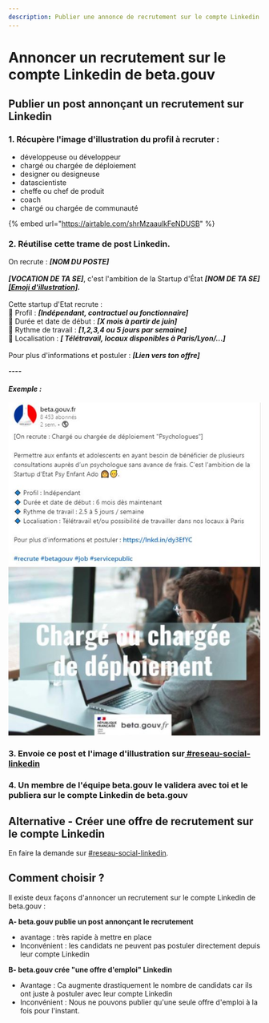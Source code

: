 ```yaml
---
description: Publier une annonce de recrutement sur le compte Linkedin de beta.gouv
---
```


# Annoncer un recrutement sur le compte Linkedin de beta.gouv

## Publier un post annonçant un recrutement sur Linkedin

### 1. Récupère l'image d'illustration du profil à recruter :

* développeuse ou développeur
* chargé ou chargée de déploiement
* designer ou designeuse
* datascientiste
* cheffe ou chef de produit
* coach
* chargé ou chargée de communauté

{% embed url="https://airtable.com/shrMzaaulkFeNDUSB" %}

### 2. Réutilise cette trame de post Linkedin.

On recrute : _**\[NOM DU POSTE]**_\
\
_**\[VOCATION DE TA SE]**_, c'est l'ambition de la Startup d'État _**\[NOM DE TA SE]**_ [_**\[Emoji d'illustration\]**_](https://rocketemoji.co)_**.**_\
\
Cette startup d'Etat recrute :\
🔹 Profil : _**\[Indépendant, contractuel ou fonctionnaire]**_\
🔹 Durée et date de début : _**\[X mois à partir de juin]**_\
🔹 Rythme de travail : _**\[1,2,3,4 ou 5 jours par semaine]**_\
🔹 Localisation : _**\[ Télétravail, locaux disponibles à Paris/Lyon/...]**_\
\
Pour plus d'informations et postuler : _**\[Lien vers ton offre]**_

_**----**_

#### _Exemple :_

![](../../../.gitbook/assets/testcapture.jpg)

### 3. Envoie ce post et l'image d'illustration sur[ #reseau-social-linkedin](https://mattermost.incubateur.net/betagouv/channels/tmp-atteindre-20000-followers-linkedin)

### 4. Un membre de l'équipe beta.gouv le validera avec toi et le publiera sur le compte Linkedin de beta.gouv

## Alternative - Créer une offre de recrutement sur le compte Linkedin

En faire la demande sur [#reseau-social-linkedin](https://mattermost.incubateur.net/betagouv/channels/tmp-atteindre-20000-followers-linkedin).

## Comment choisir ?

Il existe deux façons d'annoncer un recrutement sur le compte Linkedin de beta.gouv :

**A- beta.gouv publie un post annonçant le recrutement**

* avantage : très rapide à mettre en place
* Inconvénient : les candidats ne peuvent pas postuler directement depuis leur compte Linkedin

**B- beta.gouv crée "une offre d'emploi" Linkedin**

* Avantage : Ca augmente drastiquement le nombre de candidats car ils ont juste à postuler avec leur compte Linkedin
* Inconvénient : Nous ne pouvons publier qu'une seule offre d'emploi à la fois pour l'instant.
